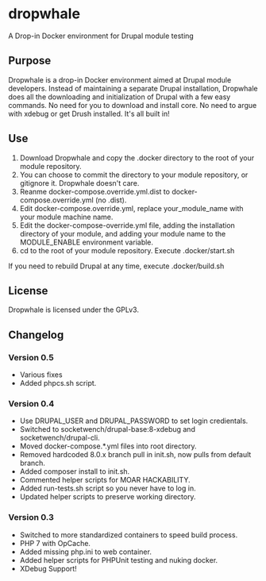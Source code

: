 # dropwhale
A Drop-in Docker environment for Drupal module testing

## Purpose

Dropwhale is a drop-in Docker environment aimed at Drupal module
developers. Instead of maintaining a separate Drupal installation,
Dropwhale does all the downloading and initialization of Drupal with a
few easy commands. No need for you to download and install core. No
need to argue with xdebug or get Drush installed. It's all built in!

## Use

1. Download Dropwhale and copy the .docker directory to the root of your module repository.
2. You can choose to commit the directory to your module repository, or gitignore it. Dropwhale doesn't care.
3. Reanme docker-compose.override.yml.dist to docker-compose.override.yml (no .dist).
4. Edit docker-compose.override.yml, replace your_module_name with your module machine name.
5. Edit the docker-compose-override.yml file, adding the
   installation directory of your module, and adding your module name to
   the MODULE_ENABLE environment variable.
6. cd to the root of your module repository. Execute .docker/start.sh

If you need to rebuild Drupal at any time, execute .docker/build.sh

## License

Dropwhale is licensed under the GPLv3.

## Changelog

### Version 0.5
* Various fixes
* Added phpcs.sh script.

### Version 0.4
* Use DRUPAL_USER and DRUPAL_PASSWORD to set login credientals.
* Switched to socketwench/drupal-base:8-xdebug and socketwench/drupal-cli.
* Moved docker-compose.*.yml files into root directory.
* Removed hardcoded 8.0.x branch pull in init.sh, now pulls from default branch.
* Added composer install to init.sh.
* Commented helper scripts for MOAR HACKABILITY.
* Added run-tests.sh script so you never have to log in.
* Updated helper scripts to preserve working directory.

### Version 0.3
* Switched to more standardized containers to speed build process.
* PHP 7 with OpCache.
* Added missing php.ini to web container.
* Added helper scripts for PHPUnit testing and nuking docker.
* XDebug Support!
